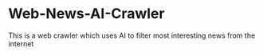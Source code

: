 # Web-News-AI-Crawler
This is a web crawler which uses AI to filter most interesting news from the internet 

